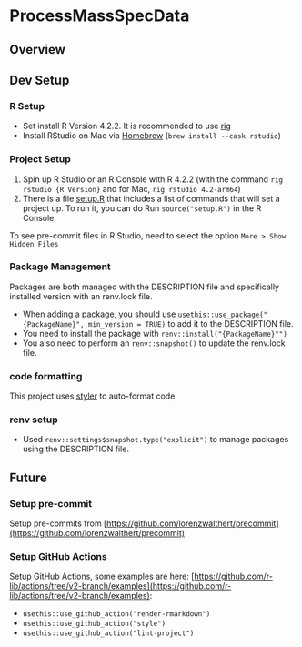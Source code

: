 # ProcessMassSpecData

## Overview

## Dev Setup

### R Setup

* Set install R Version 4.2.2. It is recommended to use [rig](https://github.com/r-lib/rig)
* Install RStudio on Mac via [Homebrew](https://brew.sh/) (`brew install --cask rstudio`)

### Project Setup

1. Spin up R Studio or an R Console with R 4.2.2 (with the command `rig rstudio {R Version}` and for Mac, `rig rstudio 4.2-arm64`)
2. There is a file [setup.R](./setup.R) that includes a list of commands that will set a project up. To run it, you can do Run `source("setup.R")` in the R Console.

To see pre-commit files in R Studio, need to select the option `More > Show Hidden Files`

### Package Management

Packages are both managed with the DESCRIPTION file and specifically installed version with an renv.lock file. 

* When adding a package, you should use `usethis::use_package("{PackageName}", min_version = TRUE)` to add it to the DESCRIPTION file.
* You need to install the package with `renv::install("{PackageName}"")`
* You also need to perform an `renv::snapshot()` to update the renv.lock file.

### code formatting

This project uses [styler](https://styler.r-lib.org/) to auto-format code.

### renv setup

* Used `renv::settings$snapshot.type("explicit")` to manage packages using the DESCRIPTION file.

## Future

### Setup pre-commit

Setup pre-commits from [https://github.com/lorenzwalthert/precommit](https://github.com/lorenzwalthert/precommit)

### Setup GitHub Actions

Setup GitHub Actions, some examples are here: [https://github.com/r-lib/actions/tree/v2-branch/examples](https://github.com/r-lib/actions/tree/v2-branch/examples):

* `usethis::use_github_action("render-rmarkdown")`
* `usethis::use_github_action("style")`
* `usethis::use_github_action("lint-project")`
